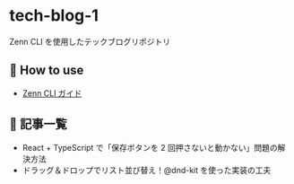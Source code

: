 # tech-blog-1

Zenn CLI を使用したテックブログリポジトリ

## 📘 How to use

- [Zenn CLI ガイド](https://zenn.dev/zenn/articles/zenn-cli-guide)

## 📝 記事一覧

- React + TypeScript で「保存ボタンを 2 回押さないと動かない」問題の解決方法
- ドラッグ＆ドロップでリスト並び替え！@dnd-kit を使った実装の工夫
